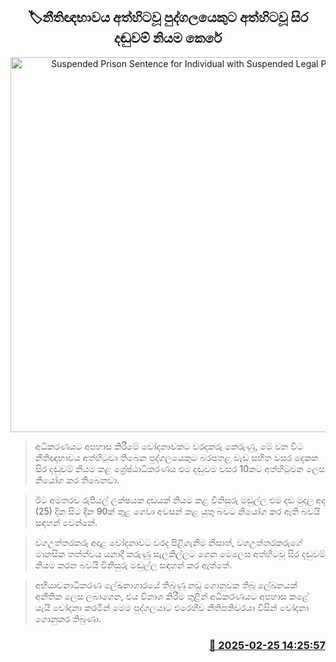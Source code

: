 <p align='center'><b><h2 align='center' title='Suspended Prison Sentence for Individual with Suspended Legal Practice'>🏷නීතිඥභාවය අත්හිටවූ පුද්ගලයෙකුට අත්හිටවූ සිර දඬුවම් නියම කෙරේ</h2></b></p>
<p align='center'><img src='https://helakuru.sgp1.cdn.digitaloceanspaces.com/esana/images/lib/court-2[1].jpg' width='600' alt='Suspended Prison Sentence for Individual with Suspended Legal Practice'></p>

> අධිකරණයට අපහාස කිරීමේ චෝදනාවකට වරදකරු කෙරුණු, මේ වන විට නීතිඥභාවය අත්හිටුවා තිබෙන පුද්ගලයෙකුට බරපතළ වැඩ සහිත වසර දෙකක සිර දඬුවම් නියම කළ ශ්‍රේෂ්ඨාධිකරණය එම දඬුවම වසර 1‍0කට අත්හිටුවන ලෙස නියෝග කර තිබෙනවා.

> ඊට අමතරව රුපියල් ලක්ෂයක දඩයක් නියම කළ විනිසුරු මඩුල්ල එම දඩ මුදල අද (25) දින සිට දින 90ක් තුළ ගෙවා අවසන් කළ යුතු බවට නියෝග කර ඇති බවයි සඳහන් වෙන්නේ.

> වගඋත්තරකරු අදාළ චෝදනාවට වරද පිළිගැනීම නිසාත්, වගඋත්තරකරුගේ මානසික තත්ත්වය යනාදී කරුණු සැලකිල්ලට ගෙන මෙලෙස අත්හිටවූ සිර දඬුවම් නියම කරන බවයි විනිසුරු මඬුල්ල සඳහන් කර ඇත්තේ.

> අභියාචනාධිකරණ ලේඛනාගාරයේ තිබුණු නඩු ගොනුවක තිබූ ලේඛනයක් අනීතික ලෙස ලබාගෙන, එය විනාශ කිරීම තුළින් අධිකරණයට අපහාස කළේ යැයි චෝදනා කරමින් මෙම පුද්ගලයාට එරෙහිව නීතිපතිවරයා විසින් චෝදනා ගොනුකර තිබුණා.



<h3 align='right'><a href='https://www.helakuru.lk/esana/p/107800/'>📅 2025-02-25 14:25:57</a></h3>
